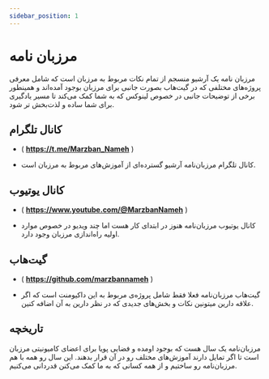 ```yaml
---
sidebar_position: 1
---
```


# مرزبان نامه

مرزبان نامه یک آرشیو منسجم از تمام نکات مربوط به مرزبان است که شامل معرفی پروژه‌های مختلفی که در گیت‌هاب بصورت جانبی برای مرزبان بوجود آمده‌اند و همینطور برخی از توضیحات جانبی در خصوص لینوکس که به شما کمک می‌کند تا مسیر یادگیری برای شما ساده و لذت‌بخش تر شود.

## کانال تلگرام

- ( **https://t.me/Marzban_Nameh** )

- کانال تلگرام مرزبان‌نامه آرشیو گسترده‌ای از آموزش‌های مربوط به مرزبان است.

## کانال یوتیوب

- ( **https://www.youtube.com/@MarzbanNameh** )

- کانال یوتیوب مرزبان‌نامه هنوز در ابتدای کار هست اما چند ویدیو در خصوص موارد اولیه راه‌اندازی مرزبان وجود دارد.

## گیت‌هاب

- ( **https://github.com/marzbannameh** )

- گیت‌هاب مرزبان‌نامه فعلا فقط شامل پروژه‌ی مربوط به این داکیومنت است که اگر علاقه دارین میتونین نکات و بخش‌های جدیدی که در نظر دارین به آن اضافه کنین.

## تاریخچه

مرزبان‌نامه یک سال هست که بوجود اومده و فضایی پویا برای اعضای کامیونیتی مرزبان است تا اگر تمایل دارند آموزش‌های مختلف رو در آن قرار بدهند. این سال رو همه با هم مرزبان‌نامه رو ساختیم و از همه کسانی که به ما کمک می‌کنن قدردانی می‌کنیم.

